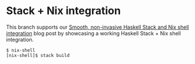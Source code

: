 # Stack + Nix integration

This branch supports our [Smooth, non-invasive Haskell Stack and Nix shell integration](https://www.tweag.io/blog/2022-06-02-haskell-stack-nix-shell/) blog post by showcasing a working Haskell Stack + Nix shell integration.

```shell
$ nix-shell
[nix-shell]$ stack build
```
